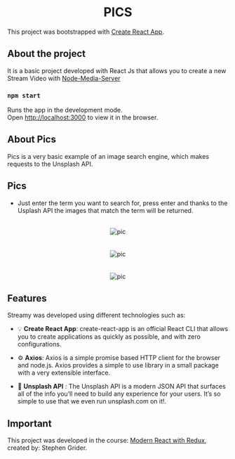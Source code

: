 <h1 align="center">PICS</h1>

This project was bootstrapped with [Create React App](https://github.com/facebook/create-react-app).

## About the project

It is a basic project developed with React Js that allows you to create a new Stream Video with [Node-Media-Server](https://github.com/illuspas/Node-Media-Server)

### `npm start`

Runs the app in the development mode.\
Open [http://localhost:3000](http://localhost:3000) to view it in the browser.

## About Pics
Pics is a very basic example of an image search engine, which makes requests to the Unsplash API.

## Pics 

 - Just enter the term you want to search for, press enter and thanks to the Usplash API the images that match the term will be returned.

 <div align="center">
    <br>
    <img src="" alt="pic" width="auto" height="auto" />
    <br>
</div>

<br>
 <div align="center">
    <br>
    <img src="" alt="pic" width="auto" height="auto" />
    <br>
</div>
<br>
 <div align="center">
    <br>
    <img src="" alt="pic" width="auto" height="auto" />
    <br>
</div>

## Features

Streamy was developed using different technologies such as:

- :bulb: **Create React App**: create-react-app is an official React CLI that allows you to create applications as quickly as possible, and with zero configurations.

- :gear: **Axios**: Axios is a simple promise based HTTP client for the browser and node.js. Axios provides a simple to use library in a small package with a very extensible interface.


- :dart: **Unsplash API** : The Unsplash API is a modern JSON API that surfaces all of the info you’ll need to build any experience for your users. It’s so simple to use that we even run unsplash.com on it!.


## Important

This project was developed in the course: [Modern React with Redux](https://www.udemy.com/course/react-redux/), created by: Stephen Grider.